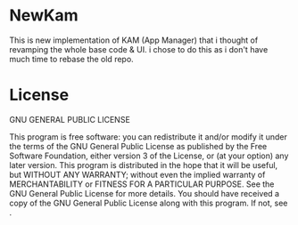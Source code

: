 # NewKam
This is new implementation of KAM (App Manager) that i thought of revamping the whole base code &amp; UI. 
i chose to do this as i don't have much time to rebase the old repo.
 
# License

GNU GENERAL PUBLIC LICENSE  

This program is free software: you can redistribute it and/or modify it under the terms of the GNU General Public License as published by the Free Software Foundation, either version 3 of the License, or (at your option) any later version. This program is distributed in the hope that it will be useful, but WITHOUT ANY WARRANTY; without even the implied warranty of MERCHANTABILITY or FITNESS FOR A PARTICULAR PURPOSE. See the GNU General Public License for more details. You should have received a copy of the GNU General Public License along with this program. If not, see .


